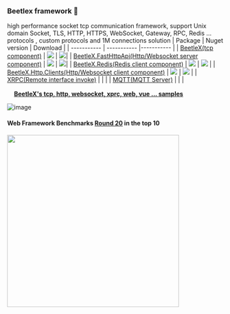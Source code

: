 ### Beetlex framework 👋 
high performance socket tcp communication framework, support Unix domain Socket, TLS, HTTP, HTTPS, WebSocket, Gateway, RPC, Redis ... protocols , custom protocols and 1M connections solution
| Package     | Nuget version | Download |
| ----------- | ----------- |----------- |
|  [BeetleX(tcp component)](https://github.com/beetlex-io/BeetleX)    |  <img src="https://img.shields.io/nuget/vpre/beetlex">  | <img src="https://img.shields.io/nuget/dt/BeetleX">|
|  [BeetleX.FastHttpApi(Http/Websocket server component)](https://github.com/beetlex-io/FastHttpApi)    |  <img src="https://img.shields.io/nuget/vpre/BeetleX.FastHttpApi">   | <img src="https://img.shields.io/nuget/dt/BeetleX.FastHttpApi">|
|  [BeetleX.Redis(Redis client component)](https://github.com/beetlex-io/BeetleX.Redis)    |  <img src="https://img.shields.io/nuget/vpre/BeetleX.Redis">   | <img src="https://img.shields.io/nuget/dt/BeetleX.Redis"> |
|  [BeetleX.Http.Clients(Http/Websocket client component)](https://github.com/beetlex-io/HttpClients)    |  <img src="https://img.shields.io/nuget/vpre/BeetleX.Http.Clients">   | <img src="https://img.shields.io/nuget/dt/BeetleX.Http.Clients"> |
|  [XRPC(Remote interface invoke)](https://github.com/beetlex-io/XRPC)    |    |  |
|  [MQTT(MQTT Server)](https://github.com/beetlex-io/mqtt)    |    |  |

<img src="https://user-images.githubusercontent.com/2564178/109756382-cde4fa80-7c22-11eb-966b-408978876708.png" height="16">**[BeetleX's tcp, http, websocket, xprc, web, vue ... samples](https://github.com/beetlex-io/BeetleX-Samples)**

![image](https://github.com/beetlex-io/beetlex-io/assets/2564178/3118a4a4-e893-4f30-8373-cd7e0d47f352)

####  Web Framework Benchmarks [Round 20](https://www.techempower.com/benchmarks/#section=data-r20&hw=ph&test=composite) in the top 10
<img src="https://user-images.githubusercontent.com/2564178/107942248-eec41380-6fc5-11eb-94e4-410cadc8ae13.png"  width="400" >





<!--
**beetlex-io/beetlex-io** is a ✨ _special_ ✨ repository because its `README.md` (this file) appears on your GitHub profile.

Here are some ideas to get you started:

- 🔭 I’m currently working on ...
- 🌱 I’m currently learning ...
- 👯 I’m looking to collaborate on ...
- 🤔 I’m looking for help with ...
- 💬 Ask me about ...
- 📫 How to reach me: ...
- 😄 Pronouns: ...
- ⚡ Fun fact: ...
-->
